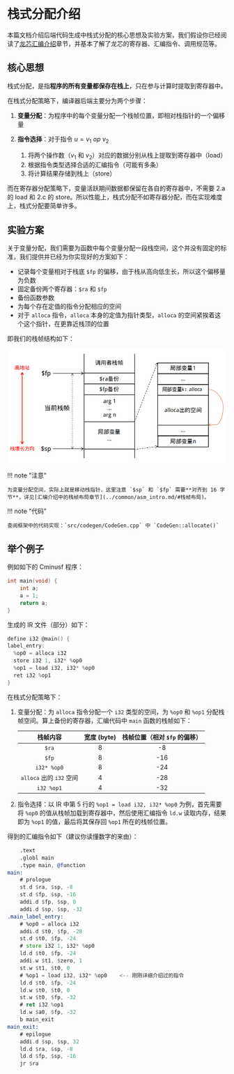 # 栈式分配介绍

本篇文档介绍后端代码生成中栈式分配的核心思想及实验方案，我们假设你已经阅读了[龙芯汇编介绍](../common/asm_intro.md)章节，并基本了解了龙芯的寄存器、汇编指令、调用规范等。

## 核心思想

栈式分配，是指**程序的所有变量都保存在栈上**，只在参与计算时提取到寄存器中。

在栈式分配策略下，编译器后端主要分为两个步骤：

1. **变量分配**：为程序中的每个变量分配一个栈帧位置，即相对栈指针的一个偏移量

2. **指令选择**：对于指令 $u= v_1 \ op\ v_2$
   1. 将两个操作数（$v_1$ 和 $v_2$）对应的数据分别从栈上提取到寄存器中（load）
   2. 根据指令类型选择合适的汇编指令（可能有多条）
   3. 将计算结果存储到栈上（store）

而在寄存器分配策略下，变量活跃期间数据都保留在各自的寄存器中，不需要 2.a 的 load 和 2.c 的 store。所以性能上，栈式分配不如寄存器分配，而在实现难度上，栈式分配要简单许多。


## 实验方案

关于变量分配，我们需要为函数中每个变量分配一段栈空间，这个并没有固定的标准，我们提供并已经为你实现好的方案如下：

- 记录每个变量相对于栈底 `$fp` 的偏移，由于栈从高向低生长，所以这个偏移量为负数
- 固定备份两个寄存器：`$ra` 和 `$fp`
- 备份函数参数
- 为每个存在定值的指令分配相应的空间
- 对于 `alloca` 指令，`alloca` 本身的定值为指针类型，`alloca` 的空间紧挨着这个这个指针，在更靠近栈顶的位置

即我们的栈帧结构如下：

![](figs/stack-frame.png)

!!! note "注意"

    为变量分配空间，实际上就是移动栈指针，这里注意 `$sp` 和 `$fp` 需要**对齐到 16 字节**，详见[汇编介绍中的栈帧布局章节](../common/asm_intro.md/#栈帧布局)。
    
!!! note "代码"
    
    查阅框架中的代码实现：`src/codegen/CodeGen.cpp` 中 `CodeGen::allocate()`

## 举个例子

例如如下的 Cminusf 程序：

```c
int main(void) {
    int a;
    a = 1;
    return a;
}
```

生成的 IR 文件（部分）如下：

```c
define i32 @main() {
label_entry:
  %op0 = alloca i32
  store i32 1, i32* %op0
  %op1 = load i32, i32* %op0
  ret i32 %op1
}
```

在栈式分配策略下：

1. 变量分配：为 `alloca` 指令分配一个 `i32` 类型的空间，为 `%op0` 和 `%op1` 分配栈帧空间。算上备份的寄存器，汇编代码中 `main` 函数的栈帧如下：

   |         栈帧内容         | 宽度 (byte) | 栈帧位置（相对 `$fp` 的偏移） |
   | :----------------------: | :---------: | :---------------------------: |
   |          `$ra`           |      8      |              -8               |
   |          `$fp`           |      8      |              -16              |
   |       `i32* %op0`        |      8      |              -24              |
   | `alloca` 出的 `i32` 空间 |      4      |              -28              |
   |        `i32 %op1`        |      4      |              -32              |

2. 指令选择：以 IR 中第 5 行的 `%op1 = load i32, i32* %op0` 为例，首先需要将 `%op0` 的值从栈帧加载到寄存器中，然后使用汇编指令 `ld.w` 读取内存，结果即为 `%op1` 的值，最后将其保存回 `%op1` 所在的栈帧位置。

得到的汇编指令如下（建议你读懂数字的来由）： 

```asm
	.text
	.globl main
	.type main, @function
main:
	# prologue
	st.d $ra, $sp, -8
	st.d $fp, $sp, -16
	addi.d $fp, $sp, 0
	addi.d $sp, $sp, -32
.main_label_entry:
	# %op0 = alloca i32
	addi.d $t0, $fp, -28
	st.d $t0, $fp, -24
	# store i32 1, i32* %op0
	ld.d $t0, $fp, -24
	addi.w $t1, $zero, 1
	st.w $t1, $t0, 0
	# %op1 = load i32, i32* %op0	<-- 刚刚详细介绍过的指令
	ld.d $t0, $fp, -24
	ld.w $t0, $t0, 0
	st.w $t0, $fp, -32
	# ret i32 %op1
	ld.w $a0, $fp, -32
	b main_exit
main_exit:
	# epilogue
	addi.d $sp, $sp, 32
	ld.d $ra, $sp, -8
	ld.d $fp, $sp, -16
	jr $ra
```
